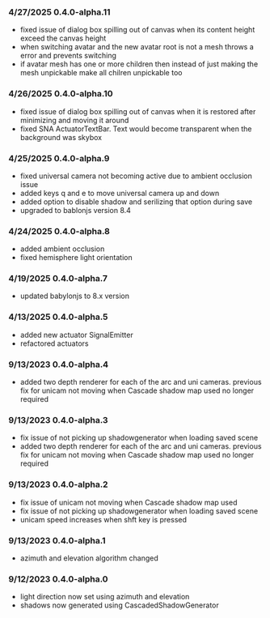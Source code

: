 ### 4/27/2025 0.4.0-alpha.11
- fixed issue of dialog box spilling out of canvas when its content height exceed the canvas height
- when switching avatar and the new avatar root is not a mesh throws a error and prevents switching
- if avatar mesh has one or more children then instead of just making the mesh unpickable make all chilren unpickable too
### 4/26/2025 0.4.0-alpha.10
- fixed issue of dialog box spilling out of canvas when it is restored after minimizing and moving it around
- fixed SNA ActuatorTextBar. Text would become transparent when the background was skybox
### 4/25/2025 0.4.0-alpha.9
- fixed universal camera not becoming active due to ambient occlusion issue
- added keys q and e to move universal camera up and down
- added option to disable shadow and serilizing that option during save
- upgraded to bablonjs version 8.4
### 4/24/2025 0.4.0-alpha.8
- added ambient occlusion
- fixed hemisphere light orientation
### 4/19/2025 0.4.0-alpha.7
- updated babylonjs to 8.x version
### 4/13/2025 0.4.0-alpha.5
- added new actuator SignalEmitter
- refactored actuators
### 9/13/2023 0.4.0-alpha.4
- added two depth renderer for each of the arc and uni cameras. previous fix for unicam not moving when Cascade shadow map used no longer required
### 9/13/2023 0.4.0-alpha.3
- fix issue of not picking up shadowgenerator when loading saved scene
- added two depth renderer for each of the arc and uni cameras. previous fix for unicam not moving when Cascade shadow map used no longer required
### 9/13/2023 0.4.0-alpha.2
- fix issue of unicam not moving when Cascade shadow map used
- fix issue of not picking up shadowgenerator when loading saved scene
- unicam speed increases when shft key is pressed
### 9/13/2023 0.4.0-alpha.1
- azimuth and elevation algorithm changed 
### 9/12/2023 0.4.0-alpha.0 
- light direction now set using azimuth and elevation
- shadows now generated using CascadedShadowGenerator

